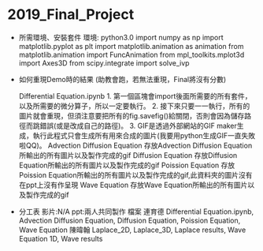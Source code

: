 # 2019_Final_Project
* 所需環境、安裝套件
    環境: python3.0
    import numpy as np
    import matplotlib.pyplot as plt
    import matplotlib.animation as animation
    from matplotlib.animation import FuncAnimation
    from mpl_toolkits.mplot3d import Axes3D
    from scipy.integrate import solve_ivp

* 如何重現Demo時的結果 (助教會跑，若無法重現，Final將沒有分數)

    Differential Equation.ipynb
        1. 第一個區塊會import後面所需要的所有套件，以及所需要的微分算子，所以一定要執行。
        2. 接下來只要一一執行，所有的圖片就會重現，但須注意要把所有的fig.savefig()給關閉，否則會因為儲存路徑而跳錯誤(或是改成自己的路徑)。
        3. GIF是透過外部網站的GIF maker生成，執行此程式只會生成所有用來合成的圖片(我要用python生成GIF一直失敗啦QQ)。
    Advection Diffusion Equation
    	存放Advection Diffusion Equation所輸出的所有圖片以及製作完成的gif
    Diffusion Equation
        存放Diffusion Equation所輸出的所有圖片以及製作完成的gif
    Poission Equation
        存放Poission Equation所輸出的所有圖片以及製作完成的gif,此資料夾的圖片沒有在ppt上沒有作呈現
    Wave Equation
        存放Wave Equation所輸出的所有圖片以及製作完成的gif


* 分工表
    影片:N/A
    ppt:兩人共同製作
    檔案
        連育德 Differential Equation.ipynb, Advection Diffusion Equation, Diffusion Equation, Poission Equation, Wave Equation
        陳暐翰 Laplace_2D, Laplace_3D, Laplace results, Wave Equation 1D, Wave results
